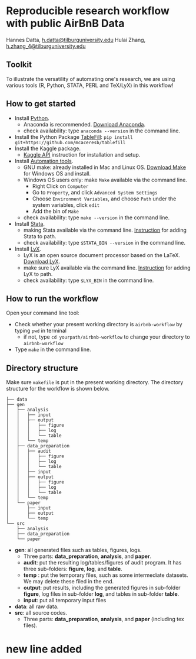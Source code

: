# Reproducible research workflow with public AirBnB Data

Hannes Datta, h.datta@tilburguniversity.edu
Hulai Zhang, h.zhang_4@tilburguniversity.edu

## Toolkit

To illustrate the versatility of automating one's research, we are using various tools (R, Python, STATA, PERL and TeX/LyX) in this workflow!

## How to get started

- Install [Python](https://tilburgsciencehub.com/get/python/).
  - Anaconda is recommended. [Download Anaconda](https://www.anaconda.com/distribution/).
  - check availability: type `anaconda --version` in the command line.
- Install the Python Package [TableFill](https://mcaceresb.github.io/tablefill/): `pip install git+https://github.com/mcaceresb/tablefill`
- Install the Kaggle package.
  - [Kaggle API](https://github.com/Kaggle/kaggle-api) instruction for installation and setup.
- Install [Automation tools](https://tilburgsciencehub.com/get/make/).
  - GNU make: already installed in Mac and Linux OS. [Download Make](http://gnuwin32.sourceforge.net/packages/make.htm) for Windows OS and install.
  - Windows OS users only: make `Make` available via the command line.
    - Right Click on `Computer`
    - Go to `Property`, and click `Advanced System Settings `
    - Choose `Environment Variables`, and choose `Path` under the system variables, click `edit`
    - Add the bin of `Make`
  - check availability: type `make --version` in the command line.
- Install [Stata](https://tilburgsciencehub.com/get/stata/).
  - making Stata available via the command line. [Instruction](https://tilburgsciencehub.com/get/stata/) for adding Stata to path.
  - check availability: type `$STATA_BIN --version` in the command line.
- Install [LyX](https://tilburgsciencehub.com/get/latex/).
  - LyX is an open source document processor based on the LaTeX. [Download LyX](https://www.lyx.org/Download).
  - make sure LyX available via the command line. [Instruction](https://tilburgsciencehub.com/get/latex/) for adding LyX to path.
  - check availability: type `$LYX_BIN` in the command line.

## How to run the workflow

Open your command line tool:

- Check whether your present working directory is `airbnb-workflow` by typing `pwd` in terminal
  - if not, type `cd yourpath/airbnb-workflow` to change your directory to `airbnb-workflow`
- Type `make` in the command line.


## Directory structure

Make sure `makefile` is put in the present working directory. The directory structure for the workflow is shown below.

```text
├── data
├── gen
│   ├── analysis
│   │   ├── input
│   │   ├── output
│   │   │   ├── figure
│   │   │   ├── log
│   │   │   └── table
│   │   └── temp
│   ├── data_preparation
│   │   ├── audit
│   │   │   ├── figure
│   │   │   ├── log
│   │   │   └── table
│   │   ├── input
│   │   ├── output
│   │   │   ├── figure
│   │   │   ├── log
│   │   │   └── table
│   │   └── temp
│   └── paper
│       ├── input
│       ├── output
│       └── temp
└── src
    ├── analysis
    ├── data_preparation
    └── paper
```

- **gen**: all generated files such as tables, figures, logs.
  - Three parts: **data_preparation**, **analysis**, and **paper**.
  - **audit**: put the resulting log/tables/figures of audit program. It has three sub-folders: **figure**, **log**, and **table**.
  - **temp** : put the temporary files, such as some intermediate datasets. We may delete these filed in the end.
  - **output**: put results, including the generated figures in sub-folder **figure**, log files in sub-folder **log**, and tables in sub-folder **table**.
  - **input**: put all temporary input files
- **data**: all raw data.
- **src**: all source codes.
  - Three parts: **data_preparation**, **analysis**, and **paper** (including tex files).


# new line added